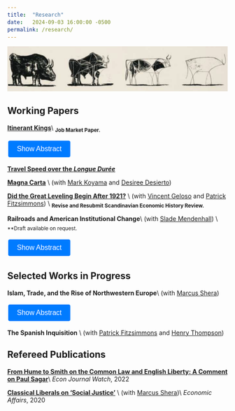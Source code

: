 ```yaml
---
title:  "Research"
date:   2024-09-03 16:00:00 -0500
permalink: /research/
---
```


![Picasso](/assets/images/\bulls.png)

## Working Papers

**[Itinerant Kings](https://papers.ssrn.com/sol3/papers.cfm?abstract_id=4689473)**\\
<sub>**Job Market Paper.**

<button id="jmp-button" class="abstract-button" onclick="toggleAbstract('jmp')">Show Abstract</button>
<div id="jmp" style="display:none;">
  <p>Rather than govern from a fixed capital, medieval European kings were itinerant. Itinerant kingship was a rational coalition-building strategy employed by relatively weak rulers in the face of potentially violent elites. To empirically explore itinerant kingship, I introduce data on the daily location of the English king from 1199 to 1547. Utilizing genealogical data for feudal barons and the timing of contested elections for bishops, I show that the king's itinerary targeted "key players" within the elite network to maintain political support. When the Early Modern "military revolution" increased the military power of the king vis-à-vis the elites, European kings adopted stationary governments.</p>
</div>

**[Travel Speed over the *Longue Durée*](https://papers.ssrn.com/sol3/papers.cfm?abstract_id=4635304)** 

**[Magna Carta](https://papers.ssrn.com/sol3/papers.cfm?abstract_id=4503918)** \\
(with [Mark Koyama](https://mason.gmu.edu/~mkoyama2/About.html) and [Desiree Desierto](https://desireedesierto.com))

**[Did the Great Leveling Begin After 1921?](https://papers.ssrn.com/sol3/papers.cfm?abstract_id=4579359)** \\
(with [Vincent Geloso](https://vincentgeloso.com) and [Patrick Fitzsimmons](https://www.patrubenfitz.com)) \\
<sub>**Revise and Resubmit Scandinavian Economic History Review.**

**Railroads and American Institutional Change**\\
(with [Slade Mendenhall](https://slademendenhall.com)) \\
<sub>**Draft available on request.

<button id="special-legislation-button" class="abstract-button" onclick="toggleAbstract('special-legislation')">Show Abstract</button>
<div id="special-legislation" style="display:none;">
  <p>For roughly 800 years, "legislation" largely meant special legislation: narrow bills tailored to the demands of particular persons, firms, or property. General laws were greeted with suspicion. Today, the reverse is true: it is believed that laws, to be good, must be broad, and states have overwhelmingly banned special bills. This article reconceives of this history, understanding special legislation and the modern administrative state as substitutes. It argues that, contrary to the accompanying anti-corruption rhetoric, the refashioning of legislation as it had always existed was born of politicians' desire to create and extract rents made possible by the 19th-century transportation boom. The emergence of the administrative state and the growth of American state capacity are thus understood as the endogenous fruits of industrialization.</p>
</div>

## Selected Works in Progress

**Islam, Trade, and the Rise of Northwestern Europe**\\
(with [Marcus Shera](https://www.marcusshera.com))

<button id="islam-trade-button" class="abstract-button" onclick="toggleAbstract('islam-trade')">Show Abstract</button>
<div id="islam-trade" style="display:none;">
  <p>The expansion of the Islamic Caliphate in the seventh century cut many European cities off from their trade partners in the Middle East and North Africa and ultimately redirected Mediterranean trade away from Western Europe. Taking a “market access” approach and by employing difference-in-differences empirical strategy, we show that the Islamic trade shock altered the spatial equilibrium of European urbanization in favor of northern Europe. We provide quantitative evidence for the validity, on some margins, of the often-debated “Pirenne Thesis.”</p>
</div>

**The Spanish Inquisition** \\
(with [Patrick Fitzsimmons](https://www.patrubenfitz.com) and [Henry Thompson](https://www.henryathompson.com))

## Refereed Publications

**[From Hume to Smith on the Common Law and English Liberty: A Comment on Paul Sagar](https://econjwatch.org/articles/from-hume-to-smith-on-the-common-law-and-english-liberty-a-comment-on-paul-sagar)**\\
*Econ Journal Watch*, 2022

**[Classical Liberals on ‘Social Justice’](https://onlinelibrary.wiley.com/doi/abs/10.1111/ecaf.12428)** \\
(with [Marcus Shera](https://www.marcusshera.com))\\
*Economic Affairs*, 2020

<style>
  .abstract-button {
    background-color: #007bff;
    color: white;
    border: none;
    padding: 10px 20px;
    text-align: center;
    text-decoration: none;
    display: inline-block;
    font-size: 16px;
    margin: 4px 2px;
    cursor: pointer;
    border-radius: 4px;
  }

  .abstract-button:hover {
    background-color: #0056b3;
  }
</style>

<script>
  function toggleAbstract(id) {
    var abstractDiv = document.getElementById(id);
    var button = document.getElementById(id + '-button');
    
    if (abstractDiv.style.display === 'none') {
      abstractDiv.style.display = 'block';
      button.textContent = 'Hide Abstract';
    } else {
      abstractDiv.style.display = 'none';
      button.textContent = 'Show Abstract';
    }
  }
</script>


